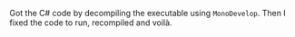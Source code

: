 Got the C# code by decompiling the executable using `MonoDevelop`.
Then I fixed the code to run, recompiled and voilà.
